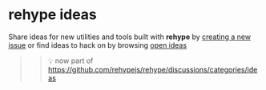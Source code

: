 # rehype ideas

Share ideas for new utilities and tools built with **rehype** by
[creating a new issue](https://github.com/rehypejs/ideas/issues/new)
or find ideas to hack on by browsing
[open ideas](https://github.com/rehypejs/ideas/issues)

> > :bulb: now part of https://github.com/rehypejs/rehype/discussions/categories/ideas
